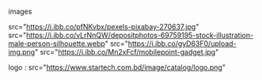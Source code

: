 images

src="https://i.ibb.co/pfNKvbx/pexels-pixabay-270637.jpg"
src="https://i.ibb.co/vLrNnQW/depositphotos-69759195-stock-illustration-male-person-silhouette.webp"
src="https://i.ibb.co/gyD63F0/upload-img.png"
src="https://i.ibb.co/Mn2xFcf/mobilepoint-gadget.jpg"

logo : src="https://www.startech.com.bd/image/catalog/logo.png"

